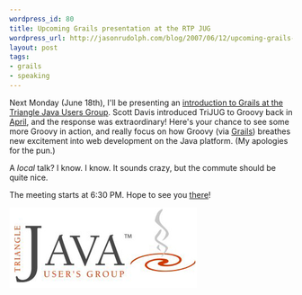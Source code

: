 ```yaml
---
wordpress_id: 80
title: Upcoming Grails presentation at the RTP JUG
wordpress_url: http://jasonrudolph.com/blog/2007/06/12/upcoming-grails-presentation-at-the-rtp-jug/
layout: post
tags:
- grails
- speaking
---
```

Next Monday (June 18th), I'll be presenting an [introduction to Grails at the Triangle Java Users Group](http://trijug.org/meetinginfo.jsp?date=2007-06).  Scott Davis introduced TriJUG to Groovy back in [April](http://trijug.org/meetinginfo.jsp?date=2007-04), and the response was extraordinary!  Here's your chance to see some more Groovy in action, and really focus on how Groovy (via [Grails](http://grails.org)) breathes new excitement into web development on the Java platform.  (My apologies for the pun.)  

A *local* talk?  I know. I know. It sounds crazy, but the commute should be quite nice.    

The meeting starts at 6:30 PM.  Hope to see you [there](http://trijug.org/meetinginfo.jsp?date=2007-06)!  

![20070612 TriJUG Logo](/resources/20070612-trijug-logo.jpg)
